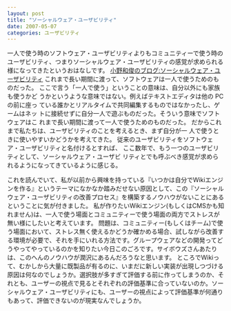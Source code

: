 ```yaml
---
layout: post
title: "ソーシャルウェア・ユーザビリティ"
date: 2007-05-07
categories: ユーザビリティ
---
```

一人で使う時のソフトウェア・ユーザビリティよりもコミュニティーで使う時のユーザビリティ、つまりソーシャルウェア・ユーザビリティの感覚が求められる様になってきたというおはなしです。
 [小野和俊のブログ:ソーシャルウェア・ユーザビリティ](http://blog.livedoor.jp/lalha/archives/50161640.html)
 これまで長い期間に渡って、ソフトウェアは一人で使うためのものだった。
 ここで言う「一人で使う」ということの意味は、自分以外にも家族も使うかど
 うかというような意味ではない。例えばテキストエディタは他の PC の前に座っ
 ている誰かとリアルタイムで共同編集するものではなかったし、ゲームはネッ
 トに接続せずに自分一人で遊ぶものだった。そういう意味でソフトウェアはこ
 れまで長い期間に渡って一人で使うためのものだった。
 だからこれまで私たちは、ユーザビリティのことを考えるとき、まず自分が一
 人で使うときに使いやすいかどうかを考えてきた。
 従来のユーザビリティをソフトウェア・ユーザビリティと名付けるとすれば、
 ここ数年で、もう一つのユーザビリティとして、ソーシャルウェア・ユーザビ
 リティとでも呼ぶべき感覚が求められるようになってきているように感じる。

これを読んでいて、私が以前から興味を持っている『いつかは自分でWikiエンジンを作る』というテーマになかなか踏みだせない原因として、この『ソーシャルウェア・ユーザビリティの改善プロセス』を構築するノウハウがないことにあるということに気が付きました。
私が作りたいWikiエンジン(もしくはCMSかも知れません)は、一人で使う場面とコミュニティーで使う場面の両方でストレスが無い様にしたいと考えています。
問題は、コミュニティー(もしくはチーム)で使う場面において、ストレス無く使えるかどうか確かめる場合、試しながら改善する環境が必要で、それを手にいれる方法です。グループウェアなどの開発ってどうやってやっているのかを知りたい今日このごろです。サイボウズさんあたりは、このへんのノウハウが潤沢にあるんだろうなと思います。
ところでWikiって、むかしから大量に既製品が有るのに、いまだに新しい実装が出現しつづける原因は何なのでしょうか。選択肢が多すぎて評価する前に作ってしまうのか、それとも、ユーザーの視点で見るとそれぞれの評価基準に合っていないのか。ソーシャルウェア・ユーザビリティにも、ユーザーの視点によって評価基準が何通りもあって、評価できないのが現実なんでしょうか。
